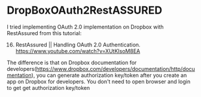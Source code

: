 # DropBoxOAuth2RestASSURED

I tried implementing OAuth 2.0 implementation on Dropbox with RestAssured from this tutorial:

16. RestAssured || Handling OAuth 2.0 Authentication.
https://www.youtube.com/watch?v=XUtKIsoM8EA

The difference is that on Dropbox documentation for developers(https://www.dropbox.com/developers/documentation/http/documentation), you can generate authorization key/token after you create an app on Dropbox for developers. You don't need to open browser and login to get get authorization key/token
